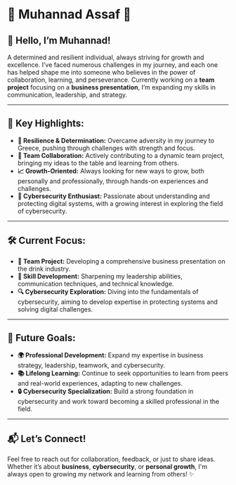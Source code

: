 # 🌟 **Muhannad Assaf** 🌟

## 👋 **Hello, I’m Muhannad!**

A determined and resilient individual, always striving for growth and excellence. I’ve faced numerous challenges in my journey, and each one has helped shape me into someone who believes in the power of collaboration, learning, and perseverance. Currently working on a **team project** focusing on a **business presentation**, I’m expanding my skills in communication, leadership, and strategy.

---

## 🚀 **Key Highlights:**

- **💪 Resilience & Determination:** Overcame adversity in my journey to Greece, pushing through challenges with strength and focus.  
- **🤝 Team Collaboration:** Actively contributing to a dynamic team project, bringing my ideas to the table and learning from others.  
- **📈 Growth-Oriented:** Always looking for new ways to grow, both personally and professionally, through hands-on experiences and challenges.  
- **🔐 Cybersecurity Enthusiast:** Passionate about understanding and protecting digital systems, with a growing interest in exploring the field of cybersecurity.

---

## 🛠️ **Current Focus:**

- **💼 Team Project:** Developing a comprehensive business presentation on the drink industry.  
- **🧠 Skill Development:** Sharpening my leadership abilities, communication techniques, and technical knowledge.  
- **🔍 Cybersecurity Exploration:** Diving into the fundamentals of cybersecurity, aiming to develop expertise in protecting systems and solving digital challenges.

---

## 🎯 **Future Goals:**

- **🌍 Professional Development:** Expand my expertise in business strategy, leadership, teamwork, and cybersecurity.  
- **📚 Lifelong Learning:** Continue to seek opportunities to learn from peers and real-world experiences, adapting to new challenges.  
- **🔒 Cybersecurity Specialization:** Build a strong foundation in cybersecurity and work toward becoming a skilled professional in the field.  

---

## 📬 **Let’s Connect!**

Feel free to reach out for collaboration, feedback, or just to share ideas. Whether it’s about **business**, **cybersecurity**, or **personal growth**, I'm always open to growing my network and learning from others! ✨
